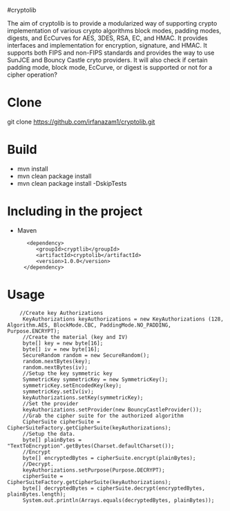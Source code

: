 #cryptolib

The aim of cryptolib is to provide a modularized way of supporting crypto implementation of various crypto algorithms
block modes, padding modes, digests, and EcCurves for AES, 3DES, RSA, EC, and HMAC. It provides interfaces and implementation 
for encryption, signature, and HMAC. It supports both FIPS and non-FIPS standards and provides the way to use SunJCE and Bouncy Castle cryto providers.
It will also check if certain padding mode, block mode, EcCurve, or digest is supported or not for a cipher operation?

Clone
=====
git clone https://github.com/irfanazam1/cryptolib.git

Build
=====
- mvn install
- mvn clean package install
- mvn clean package install -DskipTests

Including in the project
=====
 - Maven
 
          <dependency>
             <groupId>cryptlib</groupId>
             <artifactId>cryptolib</artifactId>
             <version>1.0.0</version>
         </dependency>
 
 Usage
 ====
  
        //Create key Authorizations
         KeyAuthorizations keyAuthorizations = new KeyAuthorizations (128, Algorithm.AES, BlockMode.CBC, PaddingMode.NO_PADDING, Purpose.ENCRYPT);
         //Create the material (key and IV)
         byte[] key = new byte[16];
         byte[] iv = new byte[16];
         SecureRandom random = new SecureRandom();
         random.nextBytes(key);
         random.nextBytes(iv);
         //Setup the key symmetric key
         SymmetricKey symmetricKey = new SymmetricKey();
         symmetricKey.setEncodedKey(key);
         symmetricKey.setIv(iv);
         keyAuthorizations.setKey(symmetricKey);
         //Set the provider
         keyAuthorizations.setProvider(new BouncyCastleProvider());
         //Grab the cipher suite for the authorized algorithm
         CipherSuite cipherSuite = CipherSuiteFactory.getCipherSuite(keyAuthorizations);
         //Setup the data.
         byte[] plainBytes = "TextToEncryption".getBytes(Charset.defaultCharset());
         //Encrypt
         byte[] encryptedBytes = cipherSuite.encrypt(plainBytes);
         //Decrypt.
         keyAuthorizations.setPurpose(Purpose.DECRYPT);
         cipherSuite = CipherSuiteFactory.getCipherSuite(keyAuthorizations);
         byte[] decryptedBytes = cipherSuite.decrypt(encryptedBytes, plainBytes.length);
         System.out.println(Arrays.equals(decryptedBytes, plainBytes));  
 
         